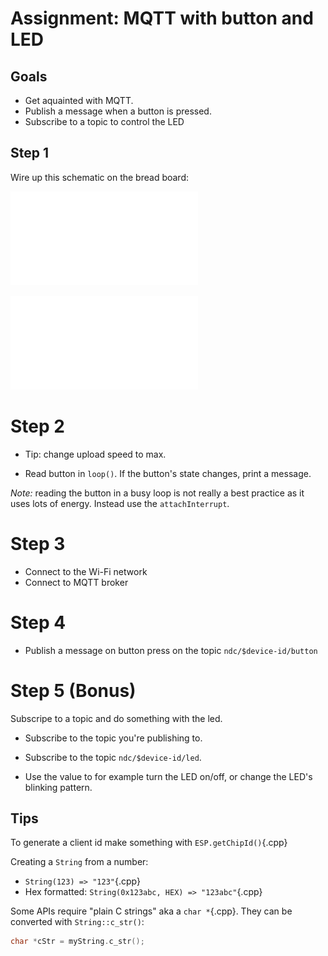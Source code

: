 # Assignment: MQTT with button and LED

## Goals

* Get aquainted with MQTT.
* Publish a message when a button is pressed.
* Subscribe to a topic to control the LED

## Step 1

Wire up this schematic on the bread board:

![](schematic/mqtt-with-button_schem.pdf)

![](schematic/mqtt-with-button_bb.pdf)

# Step 2

* Tip: change upload speed to max.

* Read button in `loop()`. If the button's state changes, print a
  message.

*Note:* reading the button in a busy loop is not really a best
practice as it uses lots of energy. Instead use the `attachInterrupt`.

# Step 3

* Connect to the Wi-Fi network
* Connect to MQTT broker

# Step 4

* Publish a message on button press on the topic
  `ndc/$device-id/button`

# Step 5 (Bonus)

Subscripe to a topic and do something with the led.

* Subscribe to the topic you're publishing to.

* Subscribe to the topic `ndc/$device-id/led`.
 
* Use the value to for example turn the LED on/off, or change the
  LED's blinking pattern.

## Tips

To generate a client id make something with `ESP.getChipId()`{.cpp}

Creating a `String` from a number:

* `String(123) => "123"`{.cpp}
* Hex formatted: `String(0x123abc, HEX) => "123abc"`{.cpp}

Some APIs require "plain C strings" aka a `char *`{.cpp}. They can be
converted with `String::c_str()`:

~~~.c++
char *cStr = myString.c_str();
~~~
